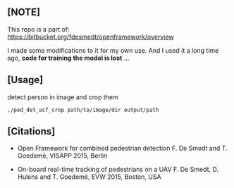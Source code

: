 ## [NOTE]

This repo is a part of: https://bitbucket.org/fdesmedt/openframework/overview

I made some modifications to it for my own use.
And I used it a long time ago, **code for training the model is lost** ...

## [Usage]

detect person in image and crop them

    ./ped_det_acf_crop path/to/image/dir output/path


## [Citations]
*  Open Framework for combined pedestrian detection
    F. De Smedt and T. Goedemé, VISAPP 2015, Berlin

*  On-board real-time tracking of pedestrians on a UAV
   F. De Smedt, D. Hulens and T. Goedemé, EVW 2015, Boston, USA
